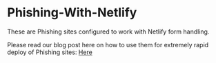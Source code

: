 # Phishing-With-Netlify

These are Phishing sites configured to work with Netlify form handling.

Please read our blog post here on how to use them for extremely rapid deploy of Phishing sites: [Here](https://blog.hunniccyber.com/phishing-with-netlify/)

